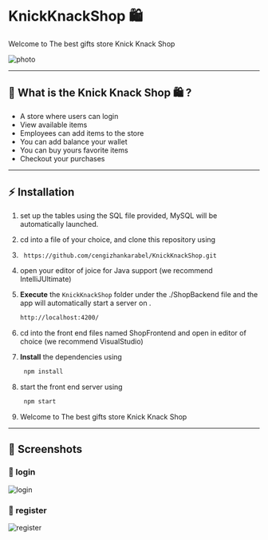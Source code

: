 # KnickKnackShop 🛍️
Welcome to The best gifts store Knick Knack Shop


<!-- markdownlint-disable MD032 MD033-->
<!-- 
<p align="center">
    <img width="100%" src="https://imgur.com/a/4E9ZdbX" alt="Project Banner">

  <br>

</p> -->
![photo](https://user-images.githubusercontent.com/69279953/146618618-4c649daa-3111-4ed3-8b32-041645834044.png)



---

## 🤔 **What is the Knick Knack Shop 🛍️ ?**

* A store where users can login
* View available items
* Employees can add items to the store
* You can add balance your wallet
* You can buy yours favorite items
* Checkout your purchases

---

## ⚡ **Installation**

1. set up the tables using the SQL file provided, MySQL will be automatically launched. 
2. cd into a file of your choice, and clone this repository using
3.  ```bash
     https://github.com/cengizhankarabel/KnickKnackShop.git
    ```
3. open your editor of joice for Java support (we recommend IntelliJUltimate) 
4.  **Execute** the `KnickKnackShop` folder  under the ./ShopBackend file and the app will automatically start a server on .

    ```bash
    http://localhost:4200/
    ```
5. cd into the front end files named ShopFrontend and open in editor of choice (we recommend VisualStudio)
6. **Install** the dependencies using 

    ```bash
     npm install
    ```
7. start the front end server using

    ```bash
     npm start
    ```
    
 8. Welcome to The best gifts store Knick Knack Shop

---

## 📸 **Screenshots**


### 🔻 login
![login](https://user-images.githubusercontent.com/69279953/146619066-6b8a23de-528d-42cb-8d10-8ba9bced0ac4.png)

### 🔻 register
  ![register](https://user-images.githubusercontent.com/69279953/146619069-3fbf1291-48cc-4adf-8636-a549a793c8f0.png)
